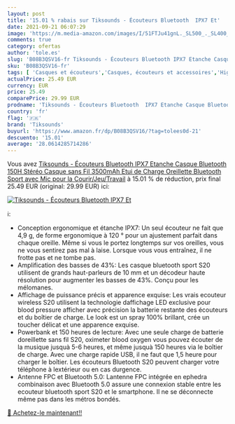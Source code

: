 ```yaml
---
layout: post
title: '15.01 % rabais sur Tiksounds - Écouteurs Bluetooth  IPX7 Et'
date: 2021-09-21 06:07:29
image: 'https://m.media-amazon.com/images/I/51FTJu41gnL._SL500_._SL400_.jpg'
comments: true
category: ofertas
author: 'tole.es'
slug: 'B08B3QSV16-fr Tiksounds - Écouteurs Bluetooth IPX7 Etanche Casque...'
sku: 'B08B3QSV16-fr'
tags: [ 'Casques et écouteurs','Casques, écouteurs et accessoires','High-Tech','tiksounds', ]
actualPrice: 25.49 EUR
currency: EUR
price: 25.49
comparePrice: 29.99 EUR
prodname: 'Tiksounds - Écouteurs Bluetooth  IPX7 Etanche Casque Bluetooth  150H Stéréo Casque sans Fil  3500mAh Etui de Charge  Oreillette Bluetooth Sport avec Mic  pour la Courir/Jeu/Travail'
country: 'fr'
flag: '🇫🇷'
brand: 'Tiksounds'
buyurl: 'https://www.amazon.fr/dp/B08B3QSV16/?tag=tolees0d-21'
descuento: '15.01'
average: '28.0614285714286'
---
```


Vous avez [Tiksounds - Écouteurs Bluetooth  IPX7 Etanche Casque Bluetooth  150H Stéréo Casque sans Fil  3500mAh Etui de Charge  Oreillette Bluetooth Sport avec Mic  pour la Courir/Jeu/Travail](https://www.amazon.fr/dp/B08B3QSV16/?tag=tolees0d-21)  à  15.01 % de réduction, prix final  25.49 EUR (original: 29.99 EUR) ici:

[![Tiksounds - Écouteurs Bluetooth  IPX7 Et](https://m.media-amazon.com/images/I/51FTJu41gnL._SL500_._SL400_.jpg)](https://www.amazon.fr/dp/B08B3QSV16/?tag=tolees0d-21)

ℹ️:

- Conception ergonomique et étanche IPX7: Un seul écouteur ne fait que 4,9 g, de forme ergonomique à 120 ° pour un ajustement parfait dans chaque oreille. Même si vous le portez longtemps sur vos oreilles, vous ne vous sentirez pas mal à laise. Lorsque vous vous entraînez, il ne frotte pas et ne tombe pas.
- Amplification des basses de 43%: Les casque bluetooth sport S20 utilisent de grands haut-parleurs de 10 mm et un décodeur haute résolution pour augmenter les basses de 43%. Conçu pour les mélomanes.
- Affichage de puissance précis et apparence exquise: Les vrais ecouteur wireless S20 utilisent la technologie daffichage LED exclusive pour blood pressure afficher avec précision la batterie restante des écouteurs et du boîtier de charge. Le look est un spray 100% brillant, crée un toucher délicat et une apparence exquise.
- Powerbank et 150 heures de lecture: Avec une seule charge de batterie doreillette sans fil S20, oximeter blood oxygen vous pouvez écouter de la musique jusquà 5-6 heures, et même jusquà 150 heures via le boîtier de charge. Avec une charge rapide USB, il ne faut que 1,5 heure pour charger le boîtier. Les écouteurs Bluetooth S20 peuvent charger votre téléphone à lextérieur ou en cas durgence.
- Antenne FPC et Bluetooth 5.0: Lantenne FPC intégrée en ephedra combinaison avec Bluetooth 5.0 assure une connexion stable entre les ecouteur bluetooth sport S20 et le smartphone. Il ne se déconnecte même pas dans les métros bondés.

[🛒 Achetez-le maintenant!!](https://www.amazon.fr/dp/B08B3QSV16/?tag=tolees0d-21)
